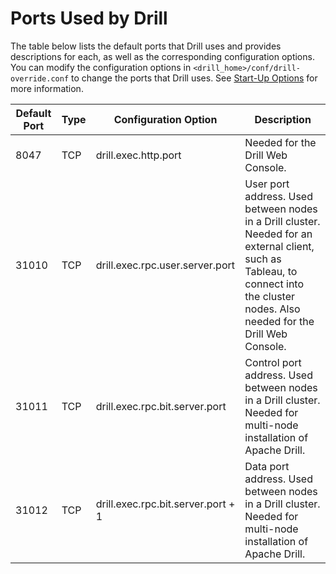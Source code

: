 # Ports Used by Drill

The table below lists the default ports that Drill uses and provides descriptions for each, as well as the corresponding configuration options. You can modify the configuration options in `<drill_home>/conf/drill-override.conf` to change the ports that Drill uses. See [Start-Up Options]({{site.baseurl}}/docs/start-up-options/) for more information. 


| Default Port | Type | Configuration Option               | Description                                                                                                                                                                         |
|--------------|------|------------------------------------|-------------------------------------------------------------------------------------------------------------------------------------------------------------------------------------|
| 8047         | TCP  | drill.exec.http.port               | Needed for the Drill Web Console.                                                                                                                                                   |
| 31010        | TCP  | drill.exec.rpc.user.server.port    | User port address. Used between nodes in a Drill cluster. Needed for an external client, such as Tableau, to connect into the cluster nodes. Also needed for the Drill Web Console. |
| 31011        | TCP  | drill.exec.rpc.bit.server.port     | Control port address. Used between nodes in a Drill cluster. Needed for multi-node installation of Apache Drill.                                                                    |
| 31012        | TCP  | drill.exec.rpc.bit.server.port + 1 | Data port address. Used between nodes in a Drill cluster. Needed for multi-node installation of Apache Drill.                                                                       |


<!---46655 UDP Used for JGroups and Infinispan. Needed for multi-node installation of Apache Drill.--->                                                                                                
